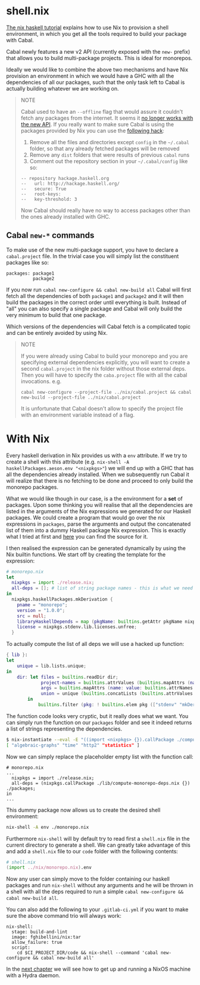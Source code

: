 
# shell.nix

[The nix haskell tutorial](https://github.com/Gabriel439/haskell-nix/tree/master/project0#building-with-cabal) explains how to use Nix to provision a shell environment,
in which you get all the tools required to build your package with Cabal.

Cabal newly features a new v2 API (currently exposed with the `new-` prefix) that allows you to build multi-package projects.
This is ideal for monorepos.

Ideally we would like to combine the above two mechanisms and have Nix provision an environment in which we would have a GHC with all
the dependencies of all our packages, such that the only task left to Cabal is actually building whatever we are working on.

> NOTE
>
> Cabal used to have an `--offline` flag that would assure it couldn't fetch any packages from the internet.
> It seems it [no longer works with the new API](https://github.com/haskell/cabal/issues/5346).
> If you really want to make sure Cabal is using the packages provided by Nix you can use the [following hack](https://github.com/haskell/cabal/issues/5783#issuecomment-445518839):
>
> 1. Remove all the files and directories except `config` in the `~/.cabal` folder, so that any already fetched packages will be removed
> 2. Remove any `dist` folders that were results of previous `cabal` runs
> 3. Comment out the repository section in your `~/.cabal/config` like so:
> ```
> -- repository hackage.haskell.org
> --   url: http://hackage.haskell.org/
> --   secure: True
> --   root-keys:
> --   key-threshold: 3
> ```
>
> Now Cabal should really have no way to access packages other than the ones already installed with GHC.

## Cabal `new-*` commands

To make use of the new multi-package support, you have to declare a `cabal.project` file. In the trivial case
you will simply list the constituent packages like so:

```
packages: package1
          package2
```

If you now run `cabal new-configure && cabal new-build all` Cabal will first fetch all the dependencies of both `package1` and `package2` and it will then
build the packages in the correct order until everything is built. Instead of "all" you can also specify a single package and Cabal will only build the
very minimum to build that one package.

Which versions of the dependencies will Cabal fetch is a complicated topic and can be entirely avoided by using Nix.

> NOTE
>
> If you were already using Cabal to build your monorepo and you are specifying external dependencies explicitly,
> you will want to create a second `cabal.project` in the nix folder without those external deps.
> Then you will have to specify the `caba.project` file with all the cabal invocations. e.g.
> ```
> cabal new-configure --project-file ../nix/cabal.project && cabal new-build --project-file ../nix/cabal.project
> ```
> It is unfortunate that Cabal doesn't allow to specify the project file with an environment variable instead of a flag.

# With Nix

Every haskell derivation in Nix provides us with a `env` attribute.
If we try to create a shell with this attribute (e.g. `nix-shell -A haskellPackages.aeson.env "<nixpkgs>"`) we will end up with a GHC that has
all the dependencies already installed. When we subsequently run Cabal it will realize that there is no fetching to be done and proceed to only build the monorepo packages.

What we would like though in our case, is a the environment for a __set__ of packages.
Upon some thinking you will realise that all the dependencies are listed in the arguments of the Nix expressions we generated for our Haskell packages.
We could create a program that would go over the nix expressions in `packages`, parse the arguments and output the concatenated list of them into a dummy Haskell package Nix expression.
This is exactly what I tried at first and [here](https://github.com/fghibellini/nix-scripts/tree/master/monorepo-gen-env) you can find the source for it.

I then realised the expression can be generated dynamically by using the Nix builtin functions.
We start off by creating the template for the expression:

```nix
# monorepo.nix
let
  nixpkgs = import ./release.nix;
  all-deps = []; # list of string package names - this is what we need to figure out how to generate
in
  nixpkgs.haskellPackages.mkDerivation {
    pname = "monorepo";
    version = "1.0.0";
    src = null;
    libraryHaskellDepends = map (pkgName: builtins.getAttr pkgName nixpkgs.haskellPackages) all-deps;
    license = nixpkgs.stdenv.lib.licenses.unfree;
  }
```

To actually compute the list of all deps we will use a hacked up function:

```nix
{ lib }:
let
    unique = lib.lists.unique;
in
    dir: let files = builtins.readDir dir;
             project-names = builtins.attrValues (builtins.mapAttrs (name: value: builtins.elemAt (builtins.match "(.*)\\.nix" name) 0) files);
             args = builtins.mapAttrs (name: value: builtins.attrNames (builtins.functionArgs (import (dir + "/${name}")))) files;
             union = unique (builtins.concatLists (builtins.attrValues args));
        in
            builtins.filter (pkg: ! builtins.elem pkg (["stdenv" "mkDerivation"] ++ project-names)) union

```

The function code looks very cryptic, but it really does what we want. You can simply run the function on our `packages` folder and see it indeed returns a list of strings representing the dependencies.

```bash
$ nix-instantiate --eval -E "((import <nixpkgs> {}).callPackage ./compute-monorepo-deps.nix {}) ./packages"
[ "algebraic-graphs" "time" "http2" "statistics" ]
```

Now we can simply replace the placeholder empty list with the function call:

```
# monorepo.nix
...
  nixpkgs = import ./release.nix;
  all-deps = (nixpkgs.callPackage ./lib/compute-monorepo-deps.nix {}) ./packages;
in
...
```

This dummy package now allows us to create the desired shell environment:

```bash
nix-shell -A env ./monorepo.nix
```

Furthermore `nix-shell` will by default try to read first a `shell.nix` file in the current directory to generate a shell.
We can greatly take advantage of this and add a `shell.nix` file to our `code` folder with the following contents:

```nix
# shell.nix
(import ../nix/monorepo.nix).env
```

Now any user can simply move to the folder containing our haskell packages and run `nix-shell` without any arguments and he will be
thrown in a shell with all the deps required to run a simple `cabal new-configure && cabal new-build all`.

You can also add the following to your `.gitlab-ci.yml` if you want to make sure the above command trio will always work:

```
nix-shell:
  stage: build-and-lint
  image: fghibellini/nix:tar
  allow_failure: true
  script:
    cd $CI_PROJECT_DIR/code && nix-shell --command 'cabal new-configure && cabal new-build all'
```

In the [next chapter](../setting-up-a-hydra-instance) we will see how to get up and running a NixOS machine with a Hydra daemon.

